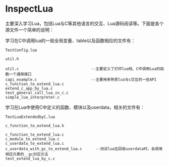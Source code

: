 InspectLua
==========

主要深入学习Lua，包括Lua与C等其他语言的交互、Lua源码阅读等。下面是各个源文件一个简单的说明：

学习在C中调用lua的一般全局变量、table以及函数相应的文件有：

    TestConfig.lua 
    
    util.h
    
    util.c                                --主要定义了打印lua栈、C中调用Lua的函数一个通用接口
    capi_example.c                        --主要用来熟悉lua与c交互的一些API
    c_function_to_extend_lua.c
    extend_c_app_by_lua.c
    test_general_call_lua_in_c.c
    simple_lua_interpreter.c

学习在Lua中使用C中定义的函数、模块以及userdata，相关的文件有：

    TestLuaExtendedbyC.lua
    
    c_function_to_extend_lua.h
    
    c_function_to_extend_lua.c
    c_module_to_extend_lua.c
    c_userdata_to_extend_lua.c
    c_userdata_with_gc_to_extend_lua.c      --测试lua在回收userdata时，会调用相应元表的__gc对应方法
    test_extend_lua_by_c.c
    
